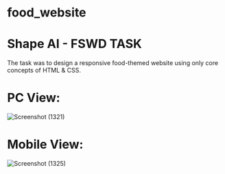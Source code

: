 # food_website
<h1>Shape AI - FSWD TASK</h1>
</p>The task was to design a responsive food-themed website using only core concepts of HTML & CSS.<p>

<h1>PC View:</h1>

![Screenshot (1321)](https://user-images.githubusercontent.com/71483257/132249649-c27f3a68-8c90-4dd3-a663-9fb5f1efa5bd.png)

<h1>Mobile View:</h1>

![Screenshot (1325)](https://user-images.githubusercontent.com/71483257/132249747-d0adb44b-aca5-47c1-aa85-753588997c97.png)

